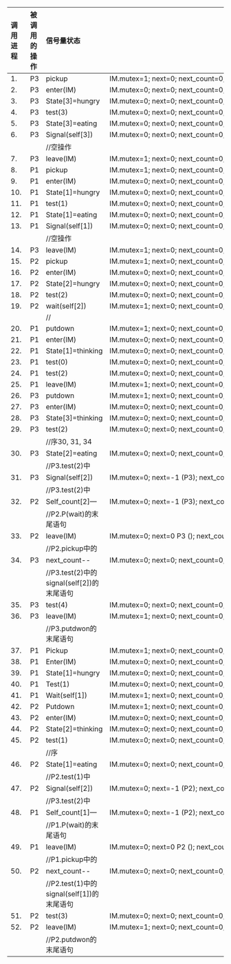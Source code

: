 |调用进程|被调用的操作|信号量状态||
|:--|:--|:--|:--|
|1. |P3|pickup|IM.mutex=1; next=0; next_count=0; self[i]=0; self_count[i]=0; state[i]=thinking;|
|2. |P3|enter(IM)|IM.mutex=0; next=0; next_count=0; self[i]=0; self_count[i]=0; state[i]=thinking;|
|3. |P3|State[3]=hungry|IM.mutex=0; next=0; next_count=0; self[i]=0; self_count[i]=0; state[i]=thinking; state[3]=hungry;|
|4. |P3|test(3)|IM.mutex=0; next=0; next_count=0; self[i]=0; self_count[i]=0; state[i]=thinking; state[3]=hungry;|
|5. |P3|State[3]=eating|IM.mutex=0; next=0; next_count=0; self[i]=0; self_count[i]=0; state[i]=thinking; state[3]= eating;|
|6. |P3|Signal(self[3])|IM.mutex=0; next=0; next_count=0; self[i]=0; self_count[i]=0; state[i]=thinking; state[3]= eating;|
|||//空操作||
|7. |P3|leave(IM)|IM.mutex=1; next=0; next_count=0; self[i]=0; self_count[i]=0; state[i]=thinking; state[3]= eating;|
|8. |P1|pickup|IM.mutex=1; next=0; next_count=0; self[i]=0; self_count[i]=0; state[i]=thinking; state[3]= eating;|
|9. |P1|enter(IM)|IM.mutex=0; next=0; next_count=0; self[i]=0; self_count[i]=0; state[i]=thinking; state[3]= eating;|
|10. |P1|State[1]=hungry|IM.mutex=0; next=0; next_count=0; self[i]=0; self_count[i]=0; state[i]=thinking; state[3]= eating; state[1]=hungry;|
|11. |P1|test(1)|IM.mutex=0; next=0; next_count=0; self[i]=0; self_count[i]=0; state[i]=thinking; state[3]= eating; state[1]=hungry;|
|12. |P1|State[1]=eating|IM.mutex=0; next=0; next_count=0; self[i]=0; self_count[i]=0; state[i]=thinking; state[3]= eating; state[1]= eating;|
|13. |P1|Signal(self[1])|IM.mutex=0; next=0; next_count=0; self[i]=0; self_count[i]=0; state[i]=thinking; state[3]= eating; state[1]= eating;|
|||//空操作||
|14. |P3|leave(IM)|IM.mutex=1; next=0; next_count=0; self[i]=0; self_count[i]=0; state[i]=thinking; state[3]= eating; state[1]= eating;|
|15. |P2|pickup|IM.mutex=1; next=0; next_count=0; self[i]=0; self_count[i]=0; state[i]=thinking; state[3]= eating; state[1]= eating;|
|16. |P2|enter(IM)|IM.mutex=0; next=0; next_count=0; self[i]=0; self_count[i]=0; state[i]=thinking; state[3]= eating; state[1]= eating;|
|17. |P2|State[2]=hungry|IM.mutex=0; next=0; next_count=0; self[i]=0; self_count[i]=0; state[i]=thinking; state[3]= eating; state[1]= eating; state[2]= hungry;|
|18. |P2|test(2)|IM.mutex=0; next=0; next_count=0; self[i]=0; self_count[i]=0; state[i]=thinking; state[3]= eating; state[1]= eating; state[2]= hungry;|
|19. |P2|wait(self[2])|IM.mutex=1; next=0; next_count=0; self[i]=0; self[2]=-1 (P2); self_count[i]=0; self_count[2]=1; state[i]=thinking; state[3]=eating; state[1]= eating; state[2]= hungry;|
|||//||
|20. |P1|putdown|IM.mutex=1; next=0; next_count=0; self[i]=0; self[2]=-1 (P2); self_count[i]=0; self_count[2]=1; state[i]=thinking; state[3]=eating; state[1]= eating; state[2]= hungry;|
|21. |P1|enter(IM)|IM.mutex=0; next=0; next_count=0; self[i]=0; self[2]=-1 (P2); self_count[i]=0; self_count[2]=1; state[i]=thinking; state[3]=eating; state[1]= thinking; state[2]= hungry;|
|22. |P1|State[1]=thinking|IM.mutex=0; next=0; next_count=0; self[i]=0; self[2]=-1 (P2); self_count[i]=0; self_count[2]=1; state[i]=thinking; state[3]=eating; state[1]= thinking; state[2]= hungry;|
|23. |P1|test(0)|IM.mutex=0; next=0; next_count=0; self[i]=0; self[2]=-1 (P2); self_count[i]=0; self_count[2]=1; state[i]=thinking; state[3]=eating; state[1]= thinking; state[2]= hungry;|
|24. |P1|test(2)|IM.mutex=0; next=0; next_count=0; self[i]=0; self[2]=-1 (P2); self_count[i]=0; self_count[2]=1; state[i]=thinking; state[3]=eating; state[1]= thinking; state[2]= hungry;|
|25. |P1|leave(IM)|IM.mutex=1; next=0; next_count=0; self[i]=0; self[2]=-1 (P2); self_count[i]=0; self_count[2]=1; state[i]=thinking; state[3]=eating; state[1]= thinking; state[2]= hungry;|
|26. |P3|putdown|IM.mutex=1; next=0; next_count=0; self[i]=0; self[2]=-1 (P2); self_count[i]=0; self_count[2]=1; state[i]=thinking; state[3]=eating; state[1]= thinking; state[2]= hungry;|
|27. |P3|enter(IM)|IM.mutex=0; next=0; next_count=0; self[i]=0; self[2]=-1 (P2); self_count[i]=0; self_count[2]=1; state[i]=thinking; state[3]=eating; state[1]= thinking; state[2]= hungry;|
|28. |P3|State[3]=thinking|IM.mutex=0; next=0; next_count=0; self[i]=0; self[2]=-1 (P2); self_count[i]=0; self_count[2]=1; state[i]=thinking; state[2]= hungry;|
|29. |P3|test(2)|IM.mutex=0; next=0; next_count=0; self[i]=0; self[2]=-1 (P2); self_count[i]=0; self_count[2]=1; state[i]=thinking; state[2]= hungry;|
|||//序30, 31, 34||
|30. |P3|State[2]=eating|IM.mutex=0; next=0; next_count=0; self[i]=0; self[2]=-1 (P2); self_count[i]=0; self_count[2]=1; state[i]=thinking; state[2]= eating;|
|||//P3.test(2)中||
|31. |P3|Signal(self[2])|IM.mutex=0; next=-1 (P3); next_count=1; self[i]=0; self[2]=0 P2 (); self_count[i]=0; self_count[2]=1; state[i]=thinking; state[2]= eating;|
|||//P3.test(2)中||
|32. |P2|Self_count[2]—|IM.mutex=0; next=-1 (P3); next_count=1; self[i]=0; self_count[i]=0; self_count[2]=0; state[i]=thinking; state[2]= eating;|
|||//P2.P(wait)的末尾语句||
|33. |P2|leave(IM)|IM.mutex=0; next=0 P3 (); next_count=1; self[i]=0; self_count[i]=0; state[i]=thinking; state[2]= eating;|
|||//P2.pickup中的||
|34. |P3|next_count--|IM.mutex=0; next=0; next_count=0; self[i]=0; self_count[i]=0; state[i]=thinking; state[2]= eating;|
|||//P3.test(2)中的signal(self[2])的末尾语句||
|35. |P3|test(4)|IM.mutex=0; next=0; next_count=0; self[i]=0; self_count[i]=0; state[i]=thinking; state[2]= eating;|
|36. |P3|leave(IM)|IM.mutex=1; next=0; next_count=0; self[i]=0; self_count[i]=0; state[i]=thinking; state[2]= eating;|
|||//P3.putdwon的末尾语句||
|37. |P1|Pickup|IM.mutex=1; next=0; next_count=0; self[i]=0; self_count[i]=0; state[i]=thinking; state[2]= eating;|
|38. |P1|Enter(IM)|IM.mutex=0; next=0; next_count=0; self[i]=0; self_count[i]=0; state[i]=thinking; state[2]= eating;|
|39. |P1|State[1]=hungry|IM.mutex=0; next=0; next_count=0; self[i]=0; self_count[i]=0; self_count[2]=0; state[i]=thinking; state[1]=hungry; state[2]= eating;|
|40. |P1|Test(1)|IM.mutex=0; next=0; next_count=0; self[i]=0; self_count[i]=0; self_count[2]=0; state[i]=thinking; state[1]=hungry; state[2]= eating;|
|41. |P1|Wait(self[1])|IM.mutex=1; next=0; next_count=0; self[i]=0; self[1]=-1 (P1); self_count[i]=0; self_count[1]=1; state[i]=thinking; state[1]=hungry; state[2]= eating;|
|42. |P2|Putdown |IM.mutex=1; next=0; next_count=0; self[i]=0; self[1]=-1 (P1); self_count[i]=0; self_count[1]=1; state[i]=thinking; state[1]=hungry; state[2]= eating;|
|43. |P2|enter(IM)|IM.mutex=0; next=0; next_count=0; self[i]=0; self[1]=-1 (P1); self_count[i]=0; self_count[1]=1; state[i]=thinking; state[1]=hungry; state[2]= eating;|
|44. |P2|State[2]=thinking|IM.mutex=0; next=0; next_count=0; self[i]=0; self[1]=-1 (P1); self_count[i]=0; self_count[1]=1; state[i]=thinking; state[1]=hungry; state[2]= thinking;|
|45. |P2|test(1)|IM.mutex=0; next=0; next_count=0; self[i]=0; self[1]=-1 (P1); self_count[i]=0; self_count[1]=1; state[i]=thinking; state[1]=hungry; state[2]= thinking;|
|||//序||
|46. |P2|State[1]=eating|IM.mutex=0; next=0; next_count=0; self[i]=0; self[1]=-1 (P1); self_count[i]=0; self_count[1]=1; state[i]=thinking; state[1]=eating; state[2]= thinking;|
|||//P2.test(1)中||
|47. |P2|Signal(self[2])|IM.mutex=0; next=-1 (P2); next_count=1; self[i]=0; self[1]=0 P1 (); self_count[i]=0; self_count[1]=1; state[i]=thinking; state[1]=eating; state[2]= thinking;|
|||//P3.test(2)中||
|48. |P1|Self_count[1]—|IM.mutex=0; next=-1 (P2); next_count=1; self[i]=0; self[1]=0 P1 (); self_count[i]=0; self_count[1]=0; state[i]=thinking; state[1]=eating; state[2]= thinking;|
|||//P1.P(wait)的末尾语句||
|49. |P1|leave(IM)|IM.mutex=0; next=0 P2 (); next_count=1; self[i]=0; self[1]=0 P1 (); self_count[i]=0; self_count[1]=0; state[i]=thinking; state[1]=eating; state[2]= thinking;|
|||//P1.pickup中的||
|50. |P2|next_count--|IM.mutex=0; next=0; next_count=0; self[i]=0; self[1]=0 P1 (); self_count[i]=0; self_count[1]=0; state[i]=thinking; state[1]=eating; state[2]= thinking;|
|||//P2.test(1)中的signal(self[1])的末尾语句||
|51. |P2|test(3)|IM.mutex=0; next=0; next_count=0; self[i]=0; self[1]=0 P1 (); self_count[i]=0; self_count[1]=0; state[i]=thinking; state[1]=eating; state[2]= thinking;|
|52. |P2|leave(IM)|IM.mutex=1; next=0; next_count=0; self[i]=0; self[1]=0 P1 (); self_count[i]=0; self_count[1]=0; state[i]=thinki|
|||//P2.putdwon的末尾语句||
